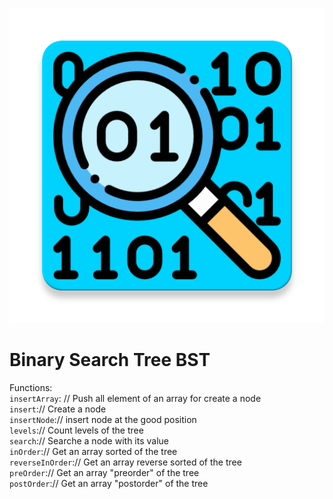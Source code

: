 ![img](img.png)
# Binary Search Tree BST
Functions:  
`insertArray`: // Push all element of an array for create a node  
`insert`:// Create a node  
`insertNode`:// insert node at the good position  
`levels`:// Count levels of the tree  
`search`:// Searche a node with its value  
`inOrder`:// Get an array sorted of the tree  
`reverseInOrder`:// Get an array reverse sorted of the tree  
`preOrder`:// Get an array "preorder" of the tree  
`postOrder`:// Get an array "postorder" of the tree  